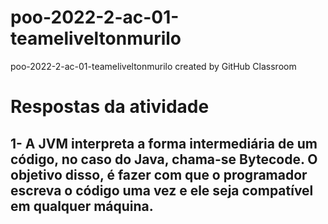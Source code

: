 # poo-2022-2-ac-01-teameliveltonmurilo
poo-2022-2-ac-01-teameliveltonmurilo created by GitHub Classroom

# Respostas da atividade

## 1- A JVM interpreta a forma intermediária de um código, no caso do Java, chama-se Bytecode. O objetivo disso, é fazer com que o programador escreva o código uma vez e ele seja compatível em qualquer máquina.

